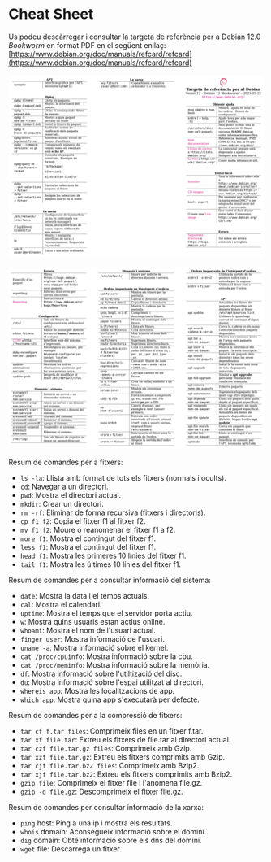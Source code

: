 # Cheat Sheet

Us podeu descàrregar i consultar la targeta de referència per a Debian 12.0 *Bookworm* en format PDF en el següent enllaç: [https://www.debian.org/doc/manuals/refcard/refcard](https://www.debian.org/doc/manuals/refcard/refcard)

![](./figures/targeta1.png)

![](./figures/targeta2.png)

Resum de comandes per a fitxers:

* ```ls -la```: Llista amb format de tots els fitxers (normals i ocults).
* ```cd```: Navegar a un directori. 
* ```pwd```: Mostra el directori actual.
* ```mkdir```: Crear un directori.
* ```rm -rf```: Eliminar de forma recursiva (fitxers i directoris).
* ```cp f1 f2```: Copia el fitxer f1 al fitxer f2.
* ```mv f1 f2```: Moure o reanomenar el fitxer f1 a f2.
* ```more f1```: Mostra el contingut del fitxer f1.
* ```less f1```: Mostra el contingut del fitxer f1.
* ```head f1```: Mostra les primeres 10 línies del fitxer f1.
* ```tail f1```: Mostra les últimes 10 línies del fitxer f1.

Resum de comandes per a consultar informació del sistema:

* ```date```: Mostra la data i el temps actuals.
* ```cal```: Mostra el calendari.
* ```uptime```: Mostra el temps que el servidor porta actiu.
* ```w```: Mostra quins usuaris estan actius online.
* ```whoami```: Mostra el nom de l'usuari actual.
* ```finger user```: Mostra informació de l'usuari.
* ```uname -a```: Mostra informació sobre el kernel.
* ```cat /proc/cpuinfo```: Mostra informació sobre la cpu.
* ```cat /proc/meminfo```: Mostra informació sobre la memòria.
* ```df```: Mostra informació sobre l'utiltizació del disc.
* ```du```: Mostra informació sobre l'espai utilitzat al directori.
* ```whereis app```: Mostra les localitzacions de app.
* ```which app```: Mostra quina app s'executarà per defecte.

Resum de comandes per a la compressió de fitxers:

* ```tar cf f.tar files```: Comprimeix files en un fitxer f.tar.
* ```tar xf file.tar```: Extreu els fitxers de file.tar al directori actual.
* ```tar czf file.tar.gz files```: Comprimeix amb Gzip.
* ```tar xzf file.tar.gz```: Extreu els fitxers comprimits amb Gzip.
* ```tar cjf file.tar.bz2 files```: Comprimeix amb Bzip2.
* ```tar xjf file.tar.bz2```: Extreu els fitxers comprimits amb Bzip2.
* ```gzip file```: Comprimeix el fitxer file i l'anomena file.gz.
* ```gzip -d file.gz```: Descomprimeix el fitxer file.gz.

Resum de comandes per consultar informació de la xarxa:

* ```ping``` host: Ping a una ip i mostra els resultats.
* ```whois``` domain: Aconsegueix informació sobre el domini.
* ```dig``` domain: Obté informació sobre els dns del domini.
* ```wget``` file: Descarrega un fitxer.
  